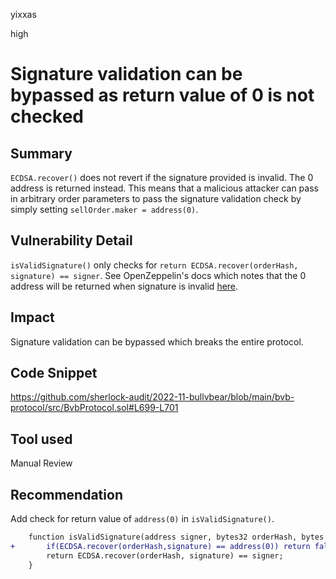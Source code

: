 yixxas

high

# Signature validation can be bypassed as return value of 0 is not checked

## Summary
`ECDSA.recover()` does not revert if the signature provided is invalid. The 0 address is returned instead. This means that a malicious attacker can pass in arbitrary order parameters to pass the signature validation check by simply setting `sellOrder.maker = address(0)`.

## Vulnerability Detail
`isValidSignature()` only checks for `return ECDSA.recover(orderHash, signature) == signer`. See OpenZeppelin's docs which notes that the 0 address will be returned when signature is invalid [here](https://docs.openzeppelin.com/contracts/2.x/api/cryptography#ECDSA-recover-bytes32-bytes-).

## Impact
Signature validation can be bypassed which breaks the entire protocol.

## Code Snippet
https://github.com/sherlock-audit/2022-11-bullvbear/blob/main/bvb-protocol/src/BvbProtocol.sol#L699-L701

## Tool used

Manual Review

## Recommendation
Add check for return value of `address(0)` in `isValidSignature()`.
```diff
    function isValidSignature(address signer, bytes32 orderHash, bytes calldata signature) public pure returns (bool) {
+       if(ECDSA.recover(orderHash,signature) == address(0)) return false;
        return ECDSA.recover(orderHash, signature) == signer;
    }
```

